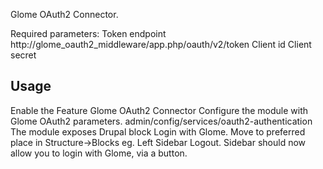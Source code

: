 Glome OAuth2 Connector.

Required parameters:
Token endpoint http://glome_oauth2_middleware/app.php/oauth/v2/token
Client id
Client secret

## Usage

Enable the Feature Glome OAuth2 Connector 
Configure the module with Glome OAuth2 parameters. admin/config/services/oauth2-authentication
The module exposes Drupal block Login with Glome.
Move to preferred place in Structure->Blocks eg. Left Sidebar
Logout.
Sidebar should now allow you to login with Glome, via a button.